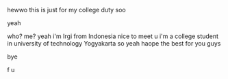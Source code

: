 hewwo
this is just for my college duty
soo 

yeah

who?
me?
yeah i'm Irgi
from Indonesia
nice to meet u
i'm a college student
in university of technology Yogyakarta
so yeah haope the best for you guys

bye

f u
